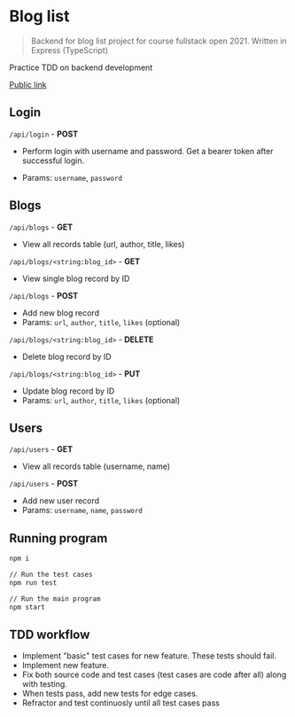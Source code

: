# Blog list

> Backend for blog list project for course fullstack open 2021.
Written in Express (TypeScript)

Practice TDD on backend development

[Public link](https://blog-list-backend-l3isj.ondigitalocean.app/api/blogs)

## Login

`/api/login` - **POST**

* Perform login with username and password.
Get a bearer token after successful login.

* Params: `username`, `password`

## Blogs

`/api/blogs` - **GET**

* View all records table (url, author, title, likes)

`/api/blogs/<string:blog_id>` - **GET**

* View single blog record by ID

`/api/blogs` - **POST**

* Add new blog record
* Params: `url`, `author`, `title`, `likes` (optional)

`/api/blogs/<string:blog_id>` - **DELETE**

* Delete blog record by ID

`/api/blogs/<string:blog_id>` - **PUT**

* Update blog record by ID
* Params: `url`, `author`, `title`, `likes` (optional)

## Users

`/api/users` - **GET**

* View all records table (username, name)

`/api/users` - **POST**

* Add new user record
* Params: `username`, `name`, `password`

## Running program

```bash
npm i

// Run the test cases
npm run test

// Run the main program
npm start
```

## TDD workflow

- Implement "basic" test cases for new feature. These tests should fail.
- Implement new feature.
- Fix both source code and test cases (test cases are code after all) along with testing.
- When tests pass, add new tests for edge cases.
- Refractor and test continuosly until all test cases pass 

